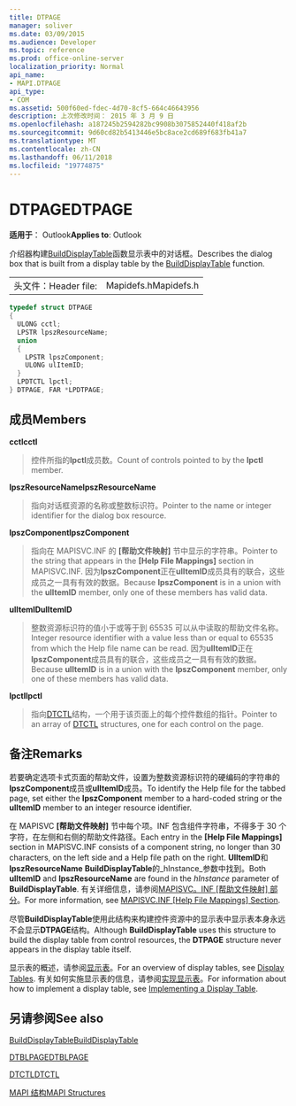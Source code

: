 ```yaml
---
title: DTPAGE
manager: soliver
ms.date: 03/09/2015
ms.audience: Developer
ms.topic: reference
ms.prod: office-online-server
localization_priority: Normal
api_name:
- MAPI.DTPAGE
api_type:
- COM
ms.assetid: 500f60ed-fdec-4d70-8cf5-664c46643956
description: 上次修改时间： 2015 年 3 月 9 日
ms.openlocfilehash: a187245b2594282bc9908b3075852440f418af2b
ms.sourcegitcommit: 9d60cd82b5413446e5bc8ace2cd689f683fb41a7
ms.translationtype: MT
ms.contentlocale: zh-CN
ms.lasthandoff: 06/11/2018
ms.locfileid: "19774875"
---
```

# <a name="dtpage"></a><span data-ttu-id="dd59b-103">DTPAGE</span><span class="sxs-lookup"><span data-stu-id="dd59b-103">DTPAGE</span></span>

  
  
<span data-ttu-id="dd59b-104">**适用于**： Outlook</span><span class="sxs-lookup"><span data-stu-id="dd59b-104">**Applies to**: Outlook</span></span> 
  
<span data-ttu-id="dd59b-105">介绍器构建[BuildDisplayTable](builddisplaytable.md)函数显示表中的对话框。</span><span class="sxs-lookup"><span data-stu-id="dd59b-105">Describes the dialog box that is built from a display table by the [BuildDisplayTable](builddisplaytable.md) function.</span></span> 
  
|||
|:-----|:-----|
|<span data-ttu-id="dd59b-106">头文件：</span><span class="sxs-lookup"><span data-stu-id="dd59b-106">Header file:</span></span>  <br/> |<span data-ttu-id="dd59b-107">Mapidefs.h</span><span class="sxs-lookup"><span data-stu-id="dd59b-107">Mapidefs.h</span></span>  <br/> |
   
```cpp
typedef struct DTPAGE
{
  ULONG cctl;
  LPSTR lpszResourceName;
  union
  {
    LPSTR lpszComponent;
    ULONG ulItemID;
  }
  LPDTCTL lpctl;
} DTPAGE, FAR *LPDTPAGE;

```

## <a name="members"></a><span data-ttu-id="dd59b-108">成员</span><span class="sxs-lookup"><span data-stu-id="dd59b-108">Members</span></span>

 <span data-ttu-id="dd59b-109">**cctl**</span><span class="sxs-lookup"><span data-stu-id="dd59b-109">**cctl**</span></span>
  
> <span data-ttu-id="dd59b-110">控件所指的**lpctl**成员数。</span><span class="sxs-lookup"><span data-stu-id="dd59b-110">Count of controls pointed to by the **lpctl** member.</span></span> 
    
 <span data-ttu-id="dd59b-111">**lpszResourceName**</span><span class="sxs-lookup"><span data-stu-id="dd59b-111">**lpszResourceName**</span></span>
  
> <span data-ttu-id="dd59b-112">指向对话框资源的名称或整数标识符。</span><span class="sxs-lookup"><span data-stu-id="dd59b-112">Pointer to the name or integer identifier for the dialog box resource.</span></span> 
    
 <span data-ttu-id="dd59b-113">**lpszComponent**</span><span class="sxs-lookup"><span data-stu-id="dd59b-113">**lpszComponent**</span></span>
  
> <span data-ttu-id="dd59b-114">指向在 MAPISVC.INF 的 **[帮助文件映射]** 节中显示的字符串。</span><span class="sxs-lookup"><span data-stu-id="dd59b-114">Pointer to the string that appears in the **[Help File Mappings]** section in MAPISVC.INF.</span></span> <span data-ttu-id="dd59b-115">因为**lpszComponent**正在**ulItemID**成员具有的联合，这些成员之一具有有效的数据。</span><span class="sxs-lookup"><span data-stu-id="dd59b-115">Because **lpszComponent** is in a union with the **ulItemID** member, only one of these members has valid data.</span></span> 
    
 <span data-ttu-id="dd59b-116">**ulItemID**</span><span class="sxs-lookup"><span data-stu-id="dd59b-116">**ulItemID**</span></span>
  
> <span data-ttu-id="dd59b-117">整数资源标识符的值小于或等于到 65535 可以从中读取的帮助文件名称。</span><span class="sxs-lookup"><span data-stu-id="dd59b-117">Integer resource identifier with a value less than or equal to 65535 from which the Help file name can be read.</span></span> <span data-ttu-id="dd59b-118">因为**ulItemID**正在**lpszComponent**成员具有的联合，这些成员之一具有有效的数据。</span><span class="sxs-lookup"><span data-stu-id="dd59b-118">Because **ulItemID** is in a union with the **lpszComponent** member, only one of these members has valid data.</span></span> 
    
 <span data-ttu-id="dd59b-119">**lpctl**</span><span class="sxs-lookup"><span data-stu-id="dd59b-119">**lpctl**</span></span>
  
> <span data-ttu-id="dd59b-120">指向[DTCTL](dtctl.md)结构，一个用于该页面上的每个控件数组的指针。</span><span class="sxs-lookup"><span data-stu-id="dd59b-120">Pointer to an array of [DTCTL](dtctl.md) structures, one for each control on the page.</span></span> 
    
## <a name="remarks"></a><span data-ttu-id="dd59b-121">备注</span><span class="sxs-lookup"><span data-stu-id="dd59b-121">Remarks</span></span>

<span data-ttu-id="dd59b-122">若要确定选项卡式页面的帮助文件，设置为整数资源标识符的硬编码的字符串的**lpszComponent**成员或**ulItemID**成员。</span><span class="sxs-lookup"><span data-stu-id="dd59b-122">To identify the Help file for the tabbed page, set either the **lpszComponent** member to a hard-coded string or the **ulItemID** member to an integer resource identifier.</span></span> 
  
<span data-ttu-id="dd59b-123">在 MAPISVC **[帮助文件映射]** 节中每个项。INF 包含组件字符串，不得多于 30 个字符，在左侧和右侧的帮助文件路径。</span><span class="sxs-lookup"><span data-stu-id="dd59b-123">Each entry in the **[Help File Mappings]** section in MAPISVC.INF consists of a component string, no longer than 30 characters, on the left side and a Help file path on the right.</span></span> <span data-ttu-id="dd59b-124">**UlItemID**和**lpszResourceName** **BuildDisplayTable**的_hInstance_参数中找到。</span><span class="sxs-lookup"><span data-stu-id="dd59b-124">Both **ulItemID** and **lpszResourceName** are found in the  _hInstance_ parameter of **BuildDisplayTable**.</span></span> <span data-ttu-id="dd59b-125">有关详细信息，请参阅[MAPISVC。INF [帮助文件映射] 部分](mapisvc-inf-help-file-mappings-section.md)。</span><span class="sxs-lookup"><span data-stu-id="dd59b-125">For more information, see [MAPISVC.INF [Help File Mappings] Section](mapisvc-inf-help-file-mappings-section.md).</span></span>
  
<span data-ttu-id="dd59b-126">尽管**BuildDisplayTable**使用此结构来构建控件资源中的显示表中显示表本身永远不会显示**DTPAGE**结构。</span><span class="sxs-lookup"><span data-stu-id="dd59b-126">Although **BuildDisplayTable** uses this structure to build the display table from control resources, the **DTPAGE** structure never appears in the display table itself.</span></span> 
  
<span data-ttu-id="dd59b-127">显示表的概述，请参阅[显示表](display-tables.md)。</span><span class="sxs-lookup"><span data-stu-id="dd59b-127">For an overview of display tables, see [Display Tables](display-tables.md).</span></span> <span data-ttu-id="dd59b-128">有关如何实施显示表的信息，请参阅[实现显示表](display-table-implementation.md)。</span><span class="sxs-lookup"><span data-stu-id="dd59b-128">For information about how to implement a display table, see [Implementing a Display Table](display-table-implementation.md).</span></span>
  
## <a name="see-also"></a><span data-ttu-id="dd59b-129">另请参阅</span><span class="sxs-lookup"><span data-stu-id="dd59b-129">See also</span></span>



[<span data-ttu-id="dd59b-130">BuildDisplayTable</span><span class="sxs-lookup"><span data-stu-id="dd59b-130">BuildDisplayTable</span></span>](builddisplaytable.md)
  
[<span data-ttu-id="dd59b-131">DTBLPAGE</span><span class="sxs-lookup"><span data-stu-id="dd59b-131">DTBLPAGE</span></span>](dtblpage.md)
  
[<span data-ttu-id="dd59b-132">DTCTL</span><span class="sxs-lookup"><span data-stu-id="dd59b-132">DTCTL</span></span>](dtctl.md)


[<span data-ttu-id="dd59b-133">MAPI 结构</span><span class="sxs-lookup"><span data-stu-id="dd59b-133">MAPI Structures</span></span>](mapi-structures.md)

